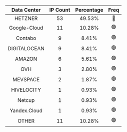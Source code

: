 | Data Center | IP Count | Percentage | Freq |
|:------------:|:--------:|:-----------:|:-----:|
| HETZNER | 53 | 49.53% | 🔴 |
| Google-Cloud | 11 | 10.28% | 🟢 |
| Contabo | 9 | 8.41% | 🟢 |
| DIGITALOCEAN | 9 | 8.41% | 🟢 |
| AMAZON | 6 | 5.61% | 🟢 |
| OVH | 3 | 2.80% | 🟢 |
| MEVSPACE | 2 | 1.87% | 🟢 |
| HIVELOCITY | 1 | 0.93% | 🟢 |
| Netcup | 1 | 0.93% | 🟢 |
| Yandex.Cloud | 1 | 0.93% | 🟢 |
| OTHER | 11 | 10.28% | 🟢 |